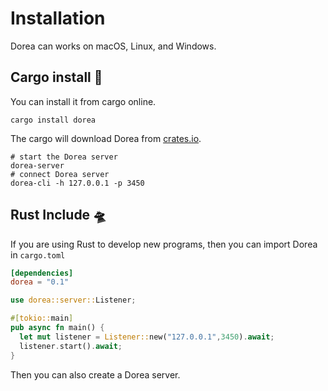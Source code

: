 # Installation

Dorea can works on macOS, Linux, and Windows.

## Cargo install 🎯

You can install it from cargo online.

```shell
cargo install dorea
```

The cargo will download Dorea from [crates.io](https://crates.io/crates/dorea).

```shell
# start the Dorea server
dorea-server
# connect Dorea server
dorea-cli -h 127.0.0.1 -p 3450
```



## Rust Include 🛸

If you are using Rust to develop new programs, then you can import Dorea in `cargo.toml`

```toml
[dependencies]
dorea = "0.1"
```

```rust
use dorea::server::Listener;

#[tokio::main]
pub async fn main() {
  let mut listener = Listener::new("127.0.0.1",3450).await;
  listener.start().await;
}
```

Then you can also create a Dorea server.

